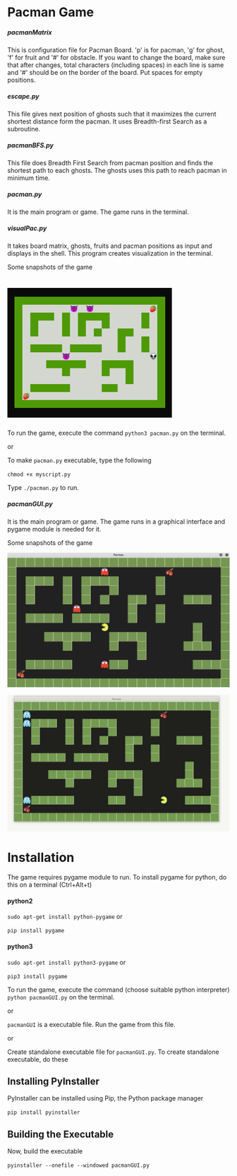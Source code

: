 # Pacman Game

##### pacmanMatrix
 This is configuration file for Pacman Board. 'p' is for pacman, 'g' for ghost, 'f' for fruit and '#' for obstacle. If you want to change the board, make sure that after changes, total characters (including spaces) in each line is same and '#' should be on the border of the board. Put spaces for empty positions. 
##### escape.py
  This file gives next position of ghosts such that it maximizes the current shortest distance form the pacman. It uses Breadth-first Search as a subroutine.
##### pacmanBFS.py
  This file does Breadth First Search from pacman position and finds the shortest path to each ghosts. The ghosts uses this path to reach pacman in minimum time.
##### pacman.py
  It is the main program or game. The game runs in the terminal.
  
##### visualPac.py
  It takes board matrix, ghosts, fruits and pacman positions as input and displays in the shell. This program creates visualization in the terminal.
  
  Some snapshots of the game
  
#	![Pacman1](https://github.com/iamrakesh28/Games/blob/master/images/pacman1.png)

To run the game, execute the command `python3 pacman.py` on the terminal.

or

To make `pacman.py` executable, type the following

`chmod +x myscript.py`

Type `./pacman.py` to run.
##### pacmanGUI.py
  It is the main program or game. The game runs in a graphical interface and pygame module is needed for it.
  
  Some snapshots of the game
  
  ![Pacman1](https://github.com/iamrakesh28/pacman-game/blob/gui/Images/pac-game1.png) 
  
  ![Pacman2](https://github.com/iamrakesh28/pacman-game/blob/gui/Images/pacman.gif)

# Installation

The game requires pygame module to run. To install pygame for python, do this on a terminal (Ctrl+Alt+t)

#### python2
`sudo apt-get install python-pygame`
or

`pip install pygame`

#### python3
`sudo apt-get install python3-pygame`
or

`pip3 install pygame`

To run the game, execute the command (choose suitable python interpreter) `python pacmanGUI.py` on the terminal.

or

`pacmanGUI` is a executable file. Run the game from this file.

or

Create standalone executable file for `pacmanGUI.py`. To create standalone executable, do these

## Installing PyInstaller
PyInstaller can be installed using Pip, the Python package manager

`pip install pyinstaller`

## Building the Executable

Now, build the executable

`pyinstaller --onefile --windowed pacmanGUI.py`
